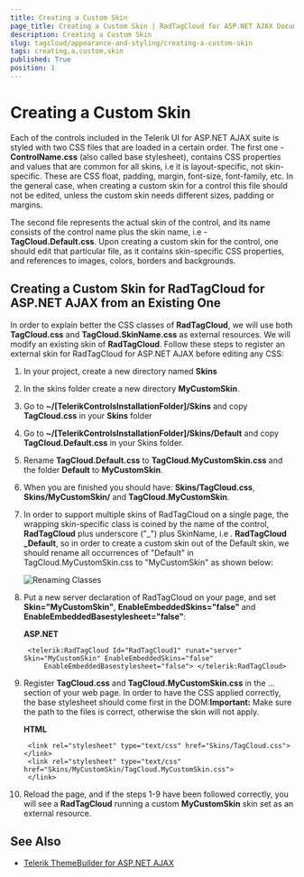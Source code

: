 ```yaml
---
title: Creating a Custom Skin
page_title: Creating a Custom Skin | RadTagCloud for ASP.NET AJAX Documentation
description: Creating a Custom Skin
slug: tagcloud/appearance-and-styling/creating-a-custom-skin
tags: creating,a,custom,skin
published: True
position: 1
---
```


# Creating a Custom Skin



Each of the controls included in the Telerik UI for ASP.NET AJAX suite is styled with two CSS files that are loaded in a certain order. The first one - **ControlName.css** (also called base stylesheet), contains CSS properties and values that are common for all skins, i.e it is layout-specific, not skin-specific. These are CSS float, padding, margin, font-size, font-family, etc. In the general case, when creating a custom skin for a control this file should not be edited, unless the custom skin needs different sizes, padding or margins.

The second file represents the actual skin of the control, and its name consists of the control name plus the skin name, i.e - **TagCloud.Default.css**. Upon creating a custom skin for the control, one should edit that particular file, as it contains skin-specific CSS properties, and references to images, colors, borders and backgrounds.

## Creating a Custom Skin for RadTagCloud for ASP.NET AJAX from an Existing One

In order to explain better the CSS classes of **RadTagCloud**, we will use both **TagCloud.css** and **TagCloud.SkinName.css** as external resources. We will modify an existing skin of **RadTagCloud**. Follow these steps to register an external skin for RadTagCloud for ASP.NET AJAX before editing any CSS:

1. In your project, create a new directory named **Skins**

1. In the skins folder create a new directory **MyCustomSkin**.

1. Go to **~/[TelerikControlsInstallationFolder]/Skins** and copy **TagCloud.css** in your **Skins** folder

1. Go to **~/[TelerikControlsInstallationFolder]/Skins/Default** and copy **TagCloud.Default.css** in your Skins folder.

1. Rename **TagCloud.Default.css** to **TagCloud.MyCustomSkin.css** and the folder **Default** to **MyCustomSkin**.

1. When you are finished you should have: **Skins/TagCloud.css**, **Skins/MyCustomSkin/** and **TagCloud.MyCustomSkin**.

1. In order to support multiple skins of RadTagCloud on a single page, the wrapping skin-specific class is coined by the name of the control, **RadTagCloud** plus underscore ("_") plus SkinName, i.e . **RadTagCloud _Default**, so in order to create a custom skin out of the Default skin, we should rename all occurrences of "Default" in TagCloud.MyCustomSkin.css to "MyCustomSkin" as shown below:

	![Renaming Classes](images/tagcloudclassrenaming.gif)

1. Put a new server declaration of RadTagCloud on your page, and set **Skin="MyCustomSkin"**, **EnableEmbeddedSkins="false"** and **EnableEmbeddedBasestylesheet="false"**:

	**ASP.NET**
	
		<telerik:RadTagCloud Id="RadTagCloud1" runat="server" Skin="MyCustomSkin" EnableEmbeddedSkins="false"
			EnableEmbeddedBasestylesheet="false"> </telerik:RadTagCloud>

1. Register **TagCloud.css** and **TagCloud.MyCustomSkin.css** in the <head>...</head> section of your web page. In order to have the CSS applied correctly, the base stylesheet should come first in the DOM:**Important:** Make sure the path to the files is correct, otherwise the skin will not apply.

	**HTML**
	
		<link rel="stylesheet" type="text/css" href="Skins/TagCloud.css"></link>
		<link rel="stylesheet" type="text/css" href="Skins/MyCustomSkin/TagCloud.MyCustomSkin.css">
		</link>

1. Reload the page, and if the steps 1-9 have been followed correctly, you will see a **RadTagCloud** running a custom **MyCustomSkin** skin set as an external resource.



## See Also

 * [Telerik ThemeBuilder for ASP.NET AJAX](http://themebuilder.telerik.com/)


